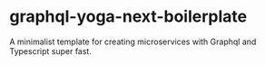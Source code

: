# graphql-yoga-next-boilerplate
A minimalist template for creating microservices with Graphql and Typescript super fast.
